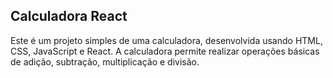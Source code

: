 ## Calculadora React

Este é um projeto simples de uma calculadora, desenvolvida usando HTML, CSS, JavaScript e React. A calculadora permite realizar operações básicas de adição, subtração, multiplicação e divisão.
